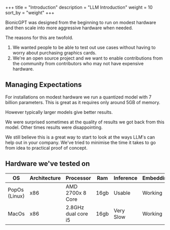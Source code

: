 +++
title = "Introduction"
description = "LLM Introduction"
weight = 10
sort_by = "weight"
+++

BionicGPT was designed from the beginning to run on modest hardware and then scale into more aggressive hardware when needed.

The reasons for this are twofold.

1. We wanted people to be able to test out use cases without having to worry about purchasing graphics cards.
1. We're an open source project and we want to enable contributions from the community from contributors who may not have expensive hardware.

## Managing Expectations

For installations on modest hardware we run a quantized model with 7 billion parameters. This is great as it requires only around 5GB of memory.

However typically larger models give better results. 

We were surprised sometimes at the quality of results we got back from this model. Other times results were disappointing.

We still believe this is a great way to start to look at the ways LLM's can help out in your company. We've tried to minimise the time it takes to go from idea to practical proof of concept.

## Hardware we've tested on


| OS | Architecture | Processor | Ram | Inference | Embeddings |
| --- | --- | --- | --- | --- | --- |
| PopOs (Linux) | x86 | AMD 2700x 8 Core | 16gb | Usable | Working |
| MacOs | x86 | 2.8GHz dual core i5 | 16gb | Very Slow | Working |